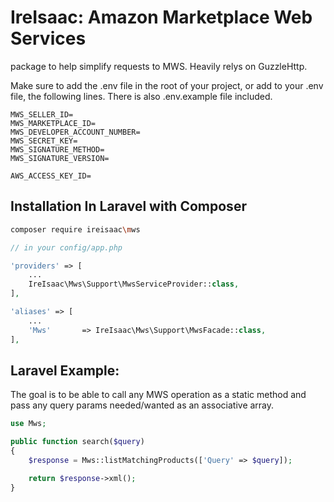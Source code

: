 # IreIsaac: Amazon Marketplace Web Services
package to help simplify requests to MWS. Heavily relys on GuzzleHttp.

Make sure to add the .env file in the root of your project, or add to your .env file, the following lines. There is also .env.example file included. 
```shell
MWS_SELLER_ID=
MWS_MARKETPLACE_ID=
MWS_DEVELOPER_ACCOUNT_NUMBER=
MWS_SECRET_KEY=
MWS_SIGNATURE_METHOD=
MWS_SIGNATURE_VERSION=

AWS_ACCESS_KEY_ID=
```
Installation In Laravel with Composer
--------------------------
```bash
composer require ireisaac\mws
```
```php
// in your config/app.php

'providers' => [
	...
	IreIsaac\Mws\Support\MwsServiceProvider::class,
],

'aliases' => [
	...
	'Mws'       => IreIsaac\Mws\Support\MwsFacade::class,
],
```
Laravel Example:
--------------------------
The goal is to be able to call any MWS operation as a static method and pass any query params needed/wanted as an associative array. 
```php
use Mws;

public function search($query)
{
	$response = Mws::listMatchingProducts(['Query' => $query]);

	return $response->xml();
}
```
